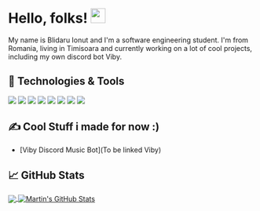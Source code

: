 # Hello, folks! <img src="https://c.tenor.com/SNL9_xhZl9oAAAAi/waving-hand-joypixels.gif" width="30px">

My name is Blidaru Ionut and I'm a software engineering student. I'm from Romania, living in Timisoara and currently working on a lot of cool projects, including my own discord bot Viby.

## 🔧 Technologies & Tools
![](https://img.shields.io/badge/Editor-VSCode-informational?style=flat&logo=vscode&logoColor=white&color=2bbc8a)
![](https://img.shields.io/badge/Code-C++-informational?style=flat&logo=cpp&logoColor=white&color=2bbc8a)
![](https://img.shields.io/badge/Code-JavaScript-informational?style=flat&logo=javascript&logoColor=white&color=2bbc8a)
![](https://img.shields.io/badge/Code-PHP-informational?style=flat&logo=php&logoColor=white&color=2bbc8a)
![](https://img.shields.io/badge/Code-React-informational?style=flat&logo=react&logoColor=white&color=2bbc8a)
![](https://img.shields.io/badge/Database-MySQL-informational?style=flat&logo=mysql&logoColor=white&color=2bbc8a)
![](https://img.shields.io/badge/Database-NoSQL-informational?style=flat&logo=mongodb&logoColor=white&color=2bbc8a)
![](https://img.shields.io/badge/Cloud-AWS-informational?style=flat&logo=amazon&logoColor=white&color=2bbc8a)

## &#x270d; Cool Stuff i made for now :)
- [Viby Discord Music Bot](To be linked Viby)

## &#x1f4c8; GitHub Stats

<a href="https://github.com/CrySteRz/CrySteRz">
  <img align="center" src="https://github-readme-stats.vercel.app/api/top-langs/?username=CrySteRz&hide=java,html,tex&title_color=ffffff&text_color=c9cacc&icon_color=2bbc8a&bg_color=1d1f21&langs_count=3" />
</a>
<a href="https://github.com/CrySteRz/CrySteRz">
  <img align="center" src="https://github-readme-stats.vercel.app/api?username=CrySteRz&show_icons=true&line_height=27&count_private=true&title_color=ffffff&text_color=c9cacc&icon_color=2bbc8a&bg_color=1d1f21" alt="Martin's GitHub Stats" />
</a>
